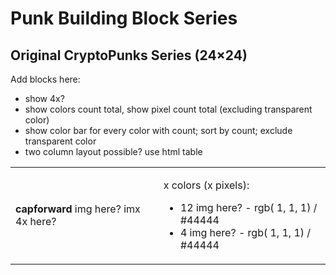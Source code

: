 # Punk Building Block Series

## Original CryptoPunks Series (24×24)


Add blocks here:

- show 4x?
- show colors count total, show pixel count total (excluding transparent color)
- show color bar for every color with count; sort by count; exclude transparent color
- two column layout possible? use html table


<table>
<tr>

<td><!-- column 1 -->

**capforward**   img here? imx 4x here?

</td>

<td><!-- column 2 -->

x colors (x pixels):

- 12  img here? - rgb( 1, 1, 1)   / #44444
- 4   img here?  - rgb( 1, 1, 1)  / #44444

</td>
</tr>
<tr>

</tr>
</table>




